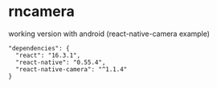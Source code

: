 # rncamera

working version with android (react-native-camera example)

  ```
  "dependencies": {
    "react": "16.3.1",
    "react-native": "0.55.4",
    "react-native-camera": "^1.1.4"
  }
  ```
